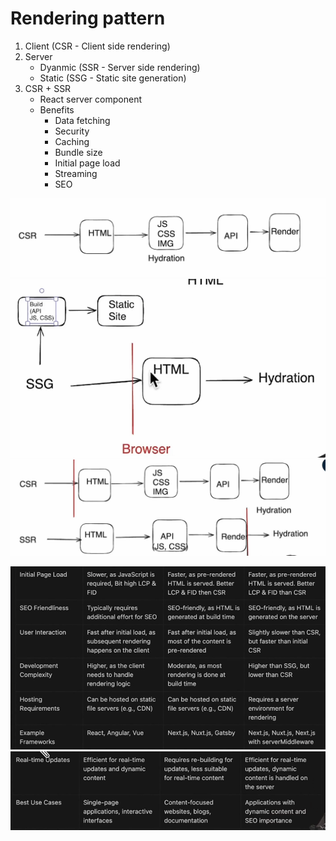 # Rendering pattern

1. Client (CSR - Client side rendering)
2. Server
   - Dyanmic (SSR - Server side rendering)
   - Static (SSG - Static site generation)
3. CSR + SSR
   - React server component
   - Benefits
     - Data fetching
     - Security
     - Caching
     - Bundle size
     - Initial page load
     - Streaming
     - SEO

![Client side rendering](../images/csr.png)
![SSR](../images/ssg.png)
![SSG](../images/ssr.png)

![CSR vs SSR vs SSG](../images/csr-vs-ssr-vs-ssg-1.png)
![CSR vs SSR vs SSG](../images/csr-vs-ssr-vs-ssg-2.png)
